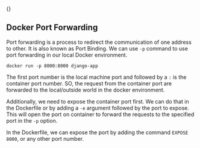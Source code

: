 {}

<h2>Docker Port Forwarding</h2>
<p>Port forwarding is a process to redirect the communication of one address to other.
It is also known as Port Binding.
We can use <code>-p</code> command to use port forwarding in our local Docker environment.</p>
<pre><code>docker run -p 8000:8000 django-app
</code></pre>
<p>The first port number is the local machine port and followed by a <code>:</code> is the container port number.
SO, the request from the container port are forwarded to the local/outside world in the docker environment.</p>
<p>Additionally, we need to expose the container port first. We can do that in the Dockerfile or by adding a <code>-e</code> argument followed by the port to expose. This will open the port on container to forward the requests to the specified port in the <code>-p</code> option.</p>
<p>In the Dockerfile, we can expose the port by adding the command <code>EXPOSE 8000</code>, or any other port number.</p>
